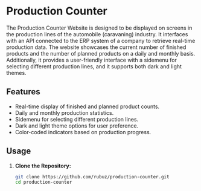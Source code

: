 # Production Counter

The Production Counter Website is designed to be displayed on screens in the production lines of the automobile (caravaning) industry. It interfaces with an API connected to the ERP system of a company to retrieve real-time production data. The website showcases the current number of finished products and the number of planned products on a daily and monthly basis. Additionally, it provides a user-friendly interface with a sidemenu for selecting different production lines, and it supports both dark and light themes.

## Features

- Real-time display of finished and planned product counts.
- Daily and monthly production statistics.
- Sidemenu for selecting different production lines.
- Dark and light theme options for user preference.
- Color-coded indicators based on production progress.

## Usage

1. **Clone the Repository:**
   ```bash
   git clone https://github.com/rubuz/production-counter.git
   cd production-counter
